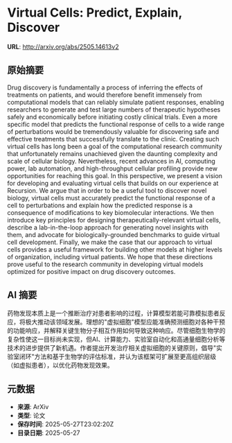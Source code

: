 # Virtual Cells: Predict, Explain, Discover

**URL**: http://arxiv.org/abs/2505.14613v2

## 原始摘要

Drug discovery is fundamentally a process of inferring the effects of
treatments on patients, and would therefore benefit immensely from
computational models that can reliably simulate patient responses, enabling
researchers to generate and test large numbers of therapeutic hypotheses safely
and economically before initiating costly clinical trials. Even a more specific
model that predicts the functional response of cells to a wide range of
perturbations would be tremendously valuable for discovering safe and effective
treatments that successfully translate to the clinic. Creating such virtual
cells has long been a goal of the computational research community that
unfortunately remains unachieved given the daunting complexity and scale of
cellular biology. Nevertheless, recent advances in AI, computing power, lab
automation, and high-throughput cellular profiling provide new opportunities
for reaching this goal. In this perspective, we present a vision for developing
and evaluating virtual cells that builds on our experience at Recursion. We
argue that in order to be a useful tool to discover novel biology, virtual
cells must accurately predict the functional response of a cell to
perturbations and explain how the predicted response is a consequence of
modifications to key biomolecular interactions. We then introduce key
principles for designing therapeutically-relevant virtual cells, describe a
lab-in-the-loop approach for generating novel insights with them, and advocate
for biologically-grounded benchmarks to guide virtual cell development.
Finally, we make the case that our approach to virtual cells provides a useful
framework for building other models at higher levels of organization, including
virtual patients. We hope that these directions prove useful to the research
community in developing virtual models optimized for positive impact on drug
discovery outcomes.


## AI 摘要

药物发现本质上是一个推断治疗对患者影响的过程，计算模型若能可靠模拟患者反应，将极大推动该领域发展。理想的"虚拟细胞"模型应能准确预测细胞对各种干预的功能响应，并解释关键生物分子相互作用如何导致这种响应。尽管细胞生物学的复杂性使这一目标尚未实现，但AI、计算能力、实验室自动化和高通量细胞分析等技术的进步提供了新机遇。作者提出开发治疗相关虚拟细胞的关键原则，倡导"实验室闭环"方法和基于生物学的评估标准，并认为该框架可扩展至更高组织层级（如虚拟患者），以优化药物发现效果。

## 元数据

- **来源**: ArXiv
- **类型**: 论文
- **保存时间**: 2025-05-27T23:02:20Z
- **目录日期**: 2025-05-27
